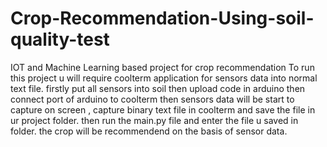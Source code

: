 # Crop-Recommendation-Using-soil-quality-test
IOT and Machine Learning based project for crop recommendation 
To run this project u will require coolterm application for sensors data into normal text file.
firstly put all sensors into soil then upload code in arduino then connect port of arduino to coolterm then sensors data  will be start
to capture on screen , capture binary text file in coolterm and save the file in ur project folder.
then run the main.py file and enter the file u saved in folder.
the crop will be recommendend on the basis of sensor data.
